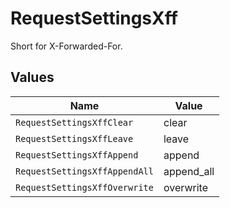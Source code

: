 # RequestSettingsXff

Short for X-Forwarded-For.


## Values

| Name                          | Value                         |
| ----------------------------- | ----------------------------- |
| `RequestSettingsXffClear`     | clear                         |
| `RequestSettingsXffLeave`     | leave                         |
| `RequestSettingsXffAppend`    | append                        |
| `RequestSettingsXffAppendAll` | append_all                    |
| `RequestSettingsXffOverwrite` | overwrite                     |